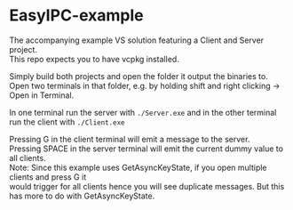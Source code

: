 # EasyIPC-example

The accompanying example VS solution featuring a Client and Server project.  
This repo expects you to have vcpkg installed.  

Simply build both projects and open the folder it output the binaries to.  
Open two terminals in that folder, e.g. by holding shift and right clicking -> Open in Terminal.  

In one terminal run the server with `./Server.exe` and in the other terminal run the client with `./Client.exe`  

Pressing G in the client terminal will emit a message to the server.  
Pressing SPACE in the server terminal will emit the current dummy value to all clients.  
Note: Since this example uses GetAsyncKeyState, if you open multiple clients and press G it  
would trigger for all clients hence you will see duplicate messages.
But this has more to do with GetAsyncKeyState.
